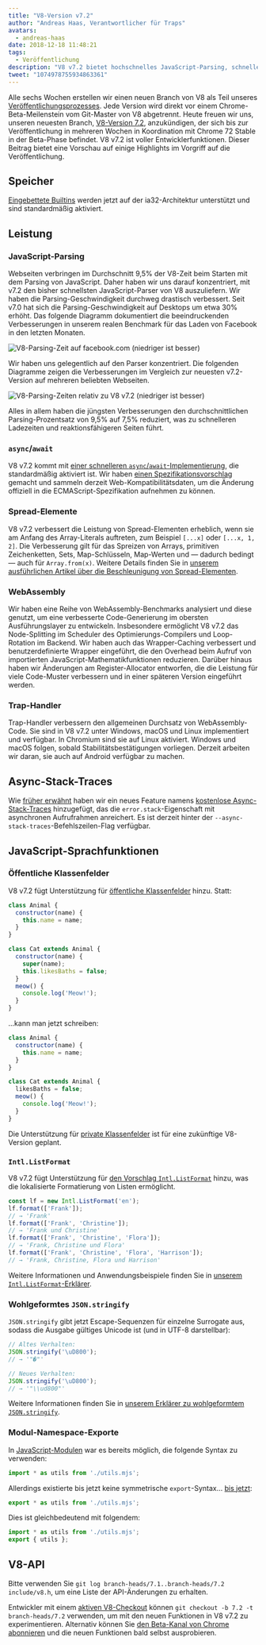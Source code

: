 ```yaml
---
title: "V8-Version v7.2"
author: "Andreas Haas, Verantwortlicher für Traps"
avatars:
  - andreas-haas
date: 2018-12-18 11:48:21
tags:
  - Veröffentlichung
description: "V8 v7.2 bietet hochschnelles JavaScript-Parsing, schnellere Async-Await-Operationen, reduzierten Speicherverbrauch auf ia32, öffentliche Klassenfelder und vieles mehr!"
tweet: "1074978755934863361"
---
```

Alle sechs Wochen erstellen wir einen neuen Branch von V8 als Teil unseres [Veröffentlichungsprozesses](/docs/release-process). Jede Version wird direkt vor einem Chrome-Beta-Meilenstein vom Git-Master von V8 abgetrennt. Heute freuen wir uns, unseren neuesten Branch, [V8-Version 7.2](https://chromium.googlesource.com/v8/v8.git/+log/branch-heads/7.2), anzukündigen, der sich bis zur Veröffentlichung in mehreren Wochen in Koordination mit Chrome 72 Stable in der Beta-Phase befindet. V8 v7.2 ist voller Entwicklerfunktionen. Dieser Beitrag bietet eine Vorschau auf einige Highlights im Vorgriff auf die Veröffentlichung.

<!--truncate-->
## Speicher

[Eingebettete Builtins](/blog/embedded-builtins) werden jetzt auf der ia32-Architektur unterstützt und sind standardmäßig aktiviert.

## Leistung

### JavaScript-Parsing

Webseiten verbringen im Durchschnitt 9,5% der V8-Zeit beim Starten mit dem Parsing von JavaScript. Daher haben wir uns darauf konzentriert, mit v7.2 den bisher schnellsten JavaScript-Parser von V8 auszuliefern. Wir haben die Parsing-Geschwindigkeit durchweg drastisch verbessert. Seit v7.0 hat sich die Parsing-Geschwindigkeit auf Desktops um etwa 30% erhöht. Das folgende Diagramm dokumentiert die beeindruckenden Verbesserungen in unserem realen Benchmark für das Laden von Facebook in den letzten Monaten.

![V8-Parsing-Zeit auf facebook.com (niedriger ist besser)](/_img/v8-release-72/facebook-parse-time.png)

Wir haben uns gelegentlich auf den Parser konzentriert. Die folgenden Diagramme zeigen die Verbesserungen im Vergleich zur neuesten v7.2-Version auf mehreren beliebten Webseiten.

![V8-Parsing-Zeiten relativ zu V8 v7.2 (niedriger ist besser)](/_img/v8-release-72/relative-parse-times.svg)

Alles in allem haben die jüngsten Verbesserungen den durchschnittlichen Parsing-Prozentsatz von 9,5% auf 7,5% reduziert, was zu schnelleren Ladezeiten und reaktionsfähigeren Seiten führt.

### `async`/`await`

V8 v7.2 kommt mit [einer schnelleren `async`/`await`-Implementierung](/blog/fast-async#await-under-the-hood), die standardmäßig aktiviert ist. Wir haben [einen Spezifikationsvorschlag](https://github.com/tc39/ecma262/pull/1250) gemacht und sammeln derzeit Web-Kompatibilitätsdaten, um die Änderung offiziell in die ECMAScript-Spezifikation aufnehmen zu können.

### Spread-Elemente

V8 v7.2 verbessert die Leistung von Spread-Elementen erheblich, wenn sie am Anfang des Array-Literals auftreten, zum Beispiel `[...x]` oder `[...x, 1, 2]`. Die Verbesserung gilt für das Spreizen von Arrays, primitiven Zeichenketten, Sets, Map-Schlüsseln, Map-Werten und — dadurch bedingt — auch für `Array.from(x)`. Weitere Details finden Sie in [unserem ausführlichen Artikel über die Beschleunigung von Spread-Elementen](/blog/spread-elements).

### WebAssembly

Wir haben eine Reihe von WebAssembly-Benchmarks analysiert und diese genutzt, um eine verbesserte Code-Generierung im obersten Ausführungslayer zu entwickeln. Insbesondere ermöglicht V8 v7.2 das Node-Splitting im Scheduler des Optimierungs-Compilers und Loop-Rotation im Backend. Wir haben auch das Wrapper-Caching verbessert und benutzerdefinierte Wrapper eingeführt, die den Overhead beim Aufruf von importierten JavaScript-Mathematikfunktionen reduzieren. Darüber hinaus haben wir Änderungen am Register-Allocator entworfen, die die Leistung für viele Code-Muster verbessern und in einer späteren Version eingeführt werden.

### Trap-Handler

Trap-Handler verbessern den allgemeinen Durchsatz von WebAssembly-Code. Sie sind in V8 v7.2 unter Windows, macOS und Linux implementiert und verfügbar. In Chromium sind sie auf Linux aktiviert. Windows und macOS folgen, sobald Stabilitätsbestätigungen vorliegen. Derzeit arbeiten wir daran, sie auch auf Android verfügbar zu machen.

## Async-Stack-Traces

Wie [früher erwähnt](/blog/fast-async#improved-developer-experience) haben wir ein neues Feature namens [kostenlose Async-Stack-Traces](https://bit.ly/v8-zero-cost-async-stack-traces) hinzugefügt, das die `error.stack`-Eigenschaft mit asynchronen Aufrufrahmen anreichert. Es ist derzeit hinter der `--async-stack-traces`-Befehlszeilen-Flag verfügbar.

## JavaScript-Sprachfunktionen

### Öffentliche Klassenfelder

V8 v7.2 fügt Unterstützung für [öffentliche Klassenfelder](/features/class-fields) hinzu. Statt:

```js
class Animal {
  constructor(name) {
    this.name = name;
  }
}

class Cat extends Animal {
  constructor(name) {
    super(name);
    this.likesBaths = false;
  }
  meow() {
    console.log('Meow!');
  }
}
```

…kann man jetzt schreiben:

```js
class Animal {
  constructor(name) {
    this.name = name;
  }
}

class Cat extends Animal {
  likesBaths = false;
  meow() {
    console.log('Meow!');
  }
}
```

Die Unterstützung für [private Klassenfelder](/features/class-fields#private-class-fields) ist für eine zukünftige V8-Version geplant.

### `Intl.ListFormat`

V8 v7.2 fügt Unterstützung für [den Vorschlag `Intl.ListFormat`](/features/intl-listformat) hinzu, was die lokalisierte Formatierung von Listen ermöglicht.

```js
const lf = new Intl.ListFormat('en');
lf.format(['Frank']);
// → 'Frank'
lf.format(['Frank', 'Christine']);
// → 'Frank und Christine'
lf.format(['Frank', 'Christine', 'Flora']);
// → 'Frank, Christine und Flora'
lf.format(['Frank', 'Christine', 'Flora', 'Harrison']);
// → 'Frank, Christine, Flora und Harrison'
```

Weitere Informationen und Anwendungsbeispiele finden Sie in [unserem `Intl.ListFormat`-Erklärer](/features/intl-listformat).

### Wohlgeformtes `JSON.stringify`

`JSON.stringify` gibt jetzt Escape-Sequenzen für einzelne Surrogate aus, sodass die Ausgabe gültiges Unicode ist (und in UTF-8 darstellbar):

```js
// Altes Verhalten:
JSON.stringify('\uD800');
// → '"�"'

// Neues Verhalten:
JSON.stringify('\uD800');
// → '"\\ud800"'
```

Weitere Informationen finden Sie in [unserem Erklärer zu wohlgeformtem `JSON.stringify`](/features/well-formed-json-stringify).

### Modul-Namespace-Exporte

In [JavaScript-Modulen](/features/modules) war es bereits möglich, die folgende Syntax zu verwenden:

```js
import * as utils from './utils.mjs';
```

Allerdings existierte bis jetzt keine symmetrische `export`-Syntax… [bis jetzt](/features/module-namespace-exports):

```js
export * as utils from './utils.mjs';
```

Dies ist gleichbedeutend mit folgendem:

```js
import * as utils from './utils.mjs';
export { utils };
```

## V8-API

Bitte verwenden Sie `git log branch-heads/7.1..branch-heads/7.2 include/v8.h`, um eine Liste der API-Änderungen zu erhalten.

Entwickler mit einem [aktiven V8-Checkout](/docs/source-code#using-git) können `git checkout -b 7.2 -t branch-heads/7.2` verwenden, um mit den neuen Funktionen in V8 v7.2 zu experimentieren. Alternativ können Sie [den Beta-Kanal von Chrome abonnieren](https://www.google.com/chrome/browser/beta.html) und die neuen Funktionen bald selbst ausprobieren.
